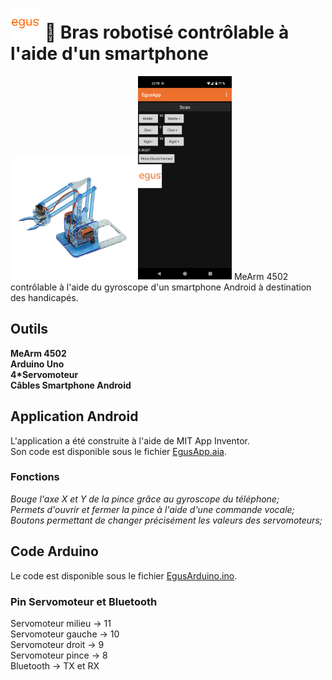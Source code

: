 # ![plot](./Pictures/egus48.png) 🦾 Bras robotisé contrôlable à l'aide d'un smartphone
![plot](./Pictures/MeArm4502.png) ![plot](./Pictures/screenapp.png) MeArm 4502 contrôlable à l'aide du gyroscope d'un smartphone Android à destination des handicapés.
## Outils
**MeArm 4502  
Arduino Uno  
4*Servomoteur  
Câbles
Smartphone Android**
## Application Android
L'application a été construite à l'aide de MIT App Inventor.  
Son code est disponible sous le fichier [EgusApp.aia](https://github.com/codeugo/egus/blob/main/EgusApp.aia).
### Fonctions
*Bouge l'axe X et Y de la pince grâce au gyroscope du téléphone;  
Permets d'ouvrir et fermer la pince à l'aide d'une commande vocale;  
Boutons permettant de changer précisément les valeurs des servomoteurs;*
## Code Arduino
Le code est disponible sous le fichier [EgusArduino.ino](https://github.com/codeugo/egus/blob/main/EgusArduino.ino).
### Pin Servomoteur et Bluetooth
Servomoteur milieu -> 11  
Servomoteur gauche -> 10  
Servomoteur droit -> 9  
Servomoteur pince -> 8  
Bluetooth -> TX et RX  
